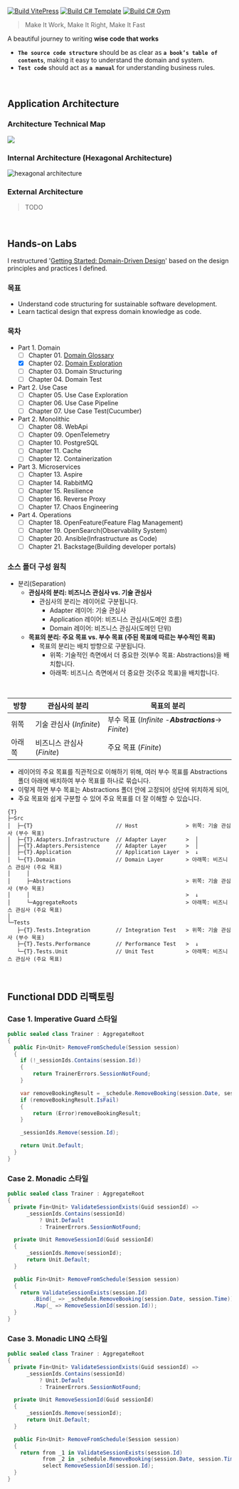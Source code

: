 [![Build VitePress](https://github.com/hhko/beyondcode/actions/workflows/build-vitepress.yml/badge.svg)](https://github.com/hhko/beyondcode/actions/workflows/build-vitepress.yml)
[![Build C# Template](https://github.com/hhko/beyondcode/actions/workflows/build-template.yml/badge.svg)](https://github.com/hhko/beyondcode/actions/workflows/build-template.yml)
[![Build C# Gym](https://github.com/hhko/beyondcode/actions/workflows/build-gym.yml/badge.svg)](https://github.com/hhko/beyondcode/actions/workflows/build-gym.yml)

> Make It Work, Make It Right, Make It Fast

A beautiful journey to writing **wise code that works**
- **`The source code structure`** should be as clear as **`a book’s table of contents`**, making it easy to understand the domain and system.
- **`Test code`** should act as **`a manual`** for understanding business rules.

<br/>

## Application Architecture

### Architecture Technical Map
![](./.images/ArchitectureTechMap.png)

### Internal Architecture (Hexagonal Architecture)
![hexagonal architecture](./01-architecture/part1-overview/ch03-internal-architecture/.images/Architecture.Internal.Hexagonal.png)

### External Architecture
> TODO

<br/>

## Hands-on Labs
I restructured '[Getting Started: Domain-Driven Design](https://dometrain.com/course/getting-started-domain-driven-design-ddd/?ref=dometrain-github&promo=getting-started-domain-driven-design)' based on the design principles and practices I defined.

### 목표
- Understand code structuring for sustainable software development.
- Learn tactical design that express domain knowledge as code.

### 목차
- Part 1. Domain
  - [ ] Chapter 01. [Domain Glossary](./02-tutorial/ddd/ch01-domain-glossary/index.md)
  - [x] Chapter 02. [Domain Exploration](./02-tutorial/ddd/ch02-domain-exploration/index.md)
  - [ ] Chapter 03. Domain Structuring
  - [ ] Chapter 04. Domain Test
- Part 2. Use Case
  - [ ] Chapter 05. Use Case Exploration
  - [ ] Chapter 06. Use Case Pipeline
  - [ ] Chapter 07. Use Case Test(Cucumber)
- Part 2. Monolithic
  - [ ] Chapter 08. WebApi
  - [ ] Chapter 09. OpenTelemetry
  - [ ] Chapter 10. PostgreSQL
  - [ ] Chapter 11. Cache
  - [ ] Chapter 12. Containerization
- Part 3. Microservices
  - [ ] Chapter 13. Aspire
  - [ ] Chapter 14. RabbitMQ
  - [ ] Chapter 15. Resilience
  - [ ] Chapter 16. Reverse Proxy
  - [ ] Chapter 17. Chaos Engineering
- Part 4. Operations
  - [ ] Chapter 18. OpenFeature(Feature Flag Management)
  - [ ] Chapter 19. OpenSearch(Observability System)
  - [ ] Chapter 20. Ansible(Infrastructure as Code)
  - [ ] Chapter 21. Backstage(Building developer portals)

### 소스 폴더 구성 원칙

- 분리(Separation)
  - **관심사의 분리: 비즈니스 관심사 vs. 기술 관심사**
    - 관심사의 분리는 레이어로 구분됩니다.
      - Adapter 레이어: 기술 관심사
      - Application 레이어: 비즈니스 관심사(도메인 흐름)
      - Domain 레이어: 비즈니스 관심사(도메인 단위)
  - **목표의 분리: 주요 목표 vs. 부수 목표 (주된 목표에 따르는 부수적인 목표)**
    - 목표의 분리는 배치 방향으로 구분됩니다.
      - 위쪽: 기술적인 측면에서 더 중요한 것(부수 목표: Abstractions)을 배치합니다.
      - 아래쪽: 비즈니스 측면에서 더 중요한 것(주요 목표)을 배치합니다.

<br/>

| 방향 | 관심사의 분리        | 목표의 분리                                           |
| ---       | ---                             | ---                                                             |
| 위쪽     | 기술 관심사 (_Infinite_) | 부수 목표 (_Infinite_ -**_Abstractions_**-> _Finite_)  |
| 아래쪽    | 비즈니스 관심사 (_Finite_)    | 주요 목표 (_Finite_)                                           |

- 레이어의 주요 목표를 직관적으로 이해하기 위해, 여러 부수 목표를 Abstractions 폴더 아래에 배치하여 부수 목표를 하나로 묶습니다.
- 이렇게 하면 부수 목표는 Abstractions 폴더 안에 고정되어 상단에 위치하게 되어,
- 주요 목표와 쉽게 구분할 수 있어 주요 목표를 더 잘 이해할 수 있습니다.

```shell
{T}
├─Src
│  ├─{T}                          // Host               > 위쪽: 기술 관심사 (부수 목표)
│  ├─{T}.Adapters.Infrastructure  // Adapter Layer      >  │
│  ├─{T}.Adapters.Persistence     // Adapter Layer      >  │
│  ├─{T}.Application              // Application Layer  >  ↓
│  └─{T}.Domain                   // Domain Layer       > 아래쪽: 비즈니스 관심사 (주요 목표)
│     │
│     ├─Abstractions                                    > 위쪽: 기술 관심사 (부수 목표)
│     │                                                 >  ↓
│     └─AggregateRoots                                  > 아래쪽: 비즈니스 관심사 (주요 목표)
│
└─Tests
   ├─{T}.Tests.Integration        // Integration Test   > 위쪽: 기술 관심사 (부수 목표)
   ├─{T}.Tests.Performance        // Performance Test   >  ↓
   └─{T}.Tests.Unit               // Unit Test          > 아래쪽: 비즈니스 관심사 (주요 목표)
```

<br/>

## Functional DDD 리팩토링
### Case 1. Imperative Guard 스타일
```cs
public sealed class Trainer : AggregateRoot
{
  public Fin<Unit> RemoveFromSchedule(Session session)
  {
    if (!_sessionIds.Contains(session.Id))
    {
        return TrainerErrors.SessionNotFound;
    }

    var removeBookingResult = _schedule.RemoveBooking(session.Date, session.Time);
    if (removeBookingResult.IsFail)
    {
        return (Error)removeBookingResult;
    }

    _sessionIds.Remove(session.Id);

    return Unit.Default;
  }
}
```

### Case 2. Monadic 스타일
```cs
public sealed class Trainer : AggregateRoot
{
  private Fin<Unit> ValidateSessionExists(Guid sessionId) =>
      _sessionIds.Contains(sessionId)
          ? Unit.Default
          : TrainerErrors.SessionNotFound;

  private Unit RemoveSessionId(Guid sessionId)
  {
      _sessionIds.Remove(sessionId);
      return Unit.Default;
  }

  public Fin<Unit> RemoveFromSchedule(Session session)
  {
    return ValidateSessionExists(session.Id)
        .Bind(_ => _schedule.RemoveBooking(session.Date, session.Time))
        .Map(_ => RemoveSessionId(session.Id));
  }
}
```

### Case 3. Monadic LINQ 스타일
```cs
public sealed class Trainer : AggregateRoot
{
  private Fin<Unit> ValidateSessionExists(Guid sessionId) =>
      _sessionIds.Contains(sessionId)
          ? Unit.Default
          : TrainerErrors.SessionNotFound;

  private Unit RemoveSessionId(Guid sessionId)
  {
      _sessionIds.Remove(sessionId);
      return Unit.Default;
  }

  public Fin<Unit> RemoveFromSchedule(Session session)
  {
    return from _1 in ValidateSessionExists(session.Id)
           from _2 in _schedule.RemoveBooking(session.Date, session.Time)
           select RemoveSessionId(session.Id);
  }
}
```